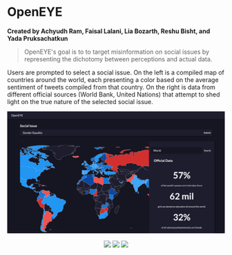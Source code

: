 # OpenEYE
<b>Created by Achyudh Ram, Faisal Lalani, Lia Bozarth, Reshu Bisht, and Yada Pruksachatkun </b>

> OpenEYE's goal is to to target misinformation on social issues by representing the dichotomy between perceptions and actual data. 

Users are prompted to select a social issue. On the left is a compiled map of countries around the world, each presenting a color based on the average sentiment of tweets compiled from that country. On the right is data from different official sources (World Bank, United Nations) that attempt to shed light on the true nature of the selected social issue.

<p align="center">
<img src="screenshot.png">
</p>

<p align="center">
<img src="https://img.shields.io/badge/version-1.0-brightgreen.svg">
<img src="https://img.shields.io/badge/platform-Web-blue.svg">
<img src="https://img.shields.io/badge/stage-development-red.svg">
</p>
